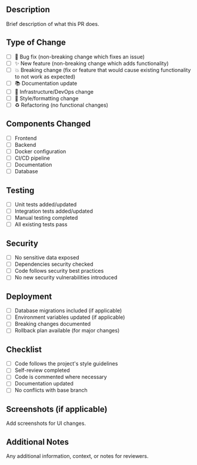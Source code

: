 ## Description
Brief description of what this PR does.

## Type of Change
- [ ] 🐛 Bug fix (non-breaking change which fixes an issue)
- [ ] ✨ New feature (non-breaking change which adds functionality)  
- [ ] 💥 Breaking change (fix or feature that would cause existing functionality to not work as expected)
- [ ] 📚 Documentation update
- [ ] 🔧 Infrastructure/DevOps change
- [ ] 🎨 Style/formatting change
- [ ] ♻️ Refactoring (no functional changes)

## Components Changed
- [ ] Frontend
- [ ] Backend
- [ ] Docker configuration
- [ ] CI/CD pipeline
- [ ] Documentation
- [ ] Database

## Testing
- [ ] Unit tests added/updated
- [ ] Integration tests added/updated
- [ ] Manual testing completed
- [ ] All existing tests pass

## Security
- [ ] No sensitive data exposed
- [ ] Dependencies security checked
- [ ] Code follows security best practices
- [ ] No new security vulnerabilities introduced

## Deployment
- [ ] Database migrations included (if applicable)
- [ ] Environment variables updated (if applicable)
- [ ] Breaking changes documented
- [ ] Rollback plan available (for major changes)

## Checklist
- [ ] Code follows the project's style guidelines
- [ ] Self-review completed
- [ ] Code is commented where necessary
- [ ] Documentation updated
- [ ] No conflicts with base branch

## Screenshots (if applicable)
Add screenshots for UI changes.

## Additional Notes
Any additional information, context, or notes for reviewers.
